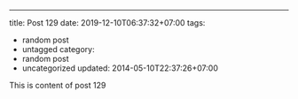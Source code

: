 ---
title: Post 129
date: 2019-12-10T06:37:32+07:00
tags:
  - random post
  - untagged
category:
  - random post
  - uncategorized
updated: 2014-05-10T22:37:26+07:00

This is content of post 129
